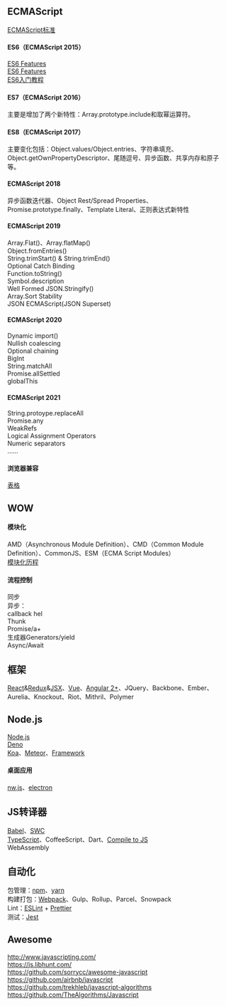## ECMAScript
[ECMAScript标准](https://github.com/tc39/ecma262)

#### ES6（ECMAScript 2015）
[ES6 Features](https://github.com/lukehoban/es6features)    
[ES6 Features](https://github.com/rse/es6-features)    
[ES6入门教程](http://es6.ruanyifeng.com/) 

#### ES7（ECMAScript 2016）
主要是增加了两个新特性：Array.prototype.include和取幂运算符。

#### ES8（ECMAScript 2017）
主要变化包括：Object.values/Object.entries、字符串填充、Object.getOwnPropertyDescriptor、尾随逗号、异步函数、共享内存和原子等。

#### ECMAScript 2018
异步函数迭代器、Object Rest/Spread Properties、Promise.prototype.finally、Template Literal、正则表达式新特性

#### ECMAScript 2019
Array.Flat()、Array.flatMap()   
Object.fromEntries()   
String.trimStart() & String.trimEnd()   
Optional Catch Binding   
Function.toString()   
Symbol.description   
Well Formed JSON.Stringify()   
Array.Sort Stability   
JSON ECMAScript(JSON Superset)

#### ECMAScript 2020
Dynamic import()   
Nullish coalescing   
Optional chaining   
BigInt   
String.matchAll   
Promise.allSettled   
globalThis

#### ECMAScript 2021
String.protoype.replaceAll   
Promise.any   
WeakRefs   
Logical Assignment Operators   
Numeric separators   
……

#### 浏览器兼容
[表格](http://kangax.github.io/compat-table/)   

## WOW
#### 模块化
AMD（Asynchronous Module Definition）、CMD（Common Module Definition）、CommonJS、ESM（ECMA Script Modules）   
[模块化历程](http://www.cnblogs.com/lvdabao/p/js-modules-develop.html) 

#### 流程控制  
   同步   
   异步：   
      callback hel   
      Thunk   
      Promise/a+   
      生成器Generators/yield   
      Async/Await   

## 框架
[React](https://reactjs.org/)&[Redux](https://redux.js.org)&[JSX](https://facebook.github.io/jsx/)、[Vue](https://cn.vuejs.org/)、[Angular 2+](https://angular.io/)、JQuery、Backbone、Ember、Aurelia、Knockout、Riot、Mithril、Polymer   

## Node.js
[Node.js](https://nodejs.org/)    
[Deno](https://deno.land/)    
[Koa](https://koajs.com/)、[Meteor](https://www.meteor.com/)、[Framework](http://nodeframework.com/) 

#### 桌面应用
[nw.js](https://nwjs.io/)、[electron](https://electronjs.org/)   

## JS转译器
[Babel](https://babeljs.io/)、[SWC](https://swc.rs/)   
[TypeScript](http://www.typescriptlang.org/)、CoffeeScript、Dart、[Compile to JS](https://github.com/jashkenas/coffeescript/wiki/List-of-languages-that-compile-to-JS)   
WebAssembly   

## 自动化
包管理：[npm](https://www.npmjs.com/)、[yarn](https://www.yarnpkg.com/)   
构建打包：[Webpack](https://webpack.js.org/)、Gulp、Rollup、Parcel、Snowpack   
Lint：[ESLint](https://eslint.org/) + [Prettier](https://prettier.io/)   
测试：[Jest](https://jestjs.io/)   

## Awesome
http://www.javascripting.com/   
https://js.libhunt.com/   
https://github.com/sorrycc/awesome-javascript   
https://github.com/airbnb/javascript   
https://github.com/trekhleb/javascript-algorithms   
https://github.com/TheAlgorithms/Javascript
